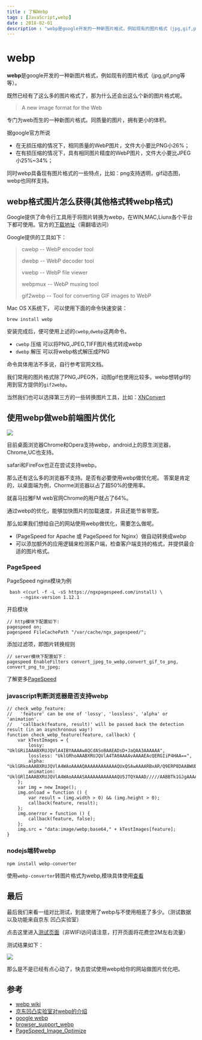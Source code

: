 ```yaml
---
title : 了解Webp
tags : [JavaScript,webp]
date : 2018-02-01
description : "webp是google开发的一种新图片格式，例如现有的图片格式（jpg,gif,png等等）。"
---
```


# webp

**webp**是google开发的一种新图片格式，例如现有的图片格式（jpg,gif,png等等）。

既然已经有了这么多的图片格式了，那为什么还会出这么个新的图片格式呢。

>   A new image format for the Web 

专门为web而生的一种新图片格式。同质量的图片，拥有更小的体积。

据google官方所说

* 在无损压缩的情况下，相同质量的WebP图片，文件大小要比PNG小26%；
* 在有损压缩的情况下，具有相同图片精度的WebP图片，文件大小要比JPEG小25%~34%；

同时webp具备现有图片格式的一些特点，比如：png支持透明，gif动态图，webp也同样支持。

## webp格式图片怎么获得(其他格式转webp格式)

Google提供了命令行工具用于将图片转换为webp，在WIN,MAC,Liunx各个平台下都可使用。官方的[下载地址](https://developers.google.com/speed/webp/download)（需翻墙访问）

Google提供的工具如下：

>   cwebp -- WebP encoder tool
>   
>   dwebp -- WebP decoder tool
>   
>   vwebp -- WebP file viewer
>   
>   webpmux -- WebP muxing tool
>   
>   gif2webp -- Tool for converting GIF images to WebP

Mac OS X系统下， 可以使用下面的命令快速安装：

```
brew install webp
```

安装完成后，便可使用上述的`cwebp`,`dwebp`这两命令。 

- `cwebp` 压缩 可以将PNG,JPEG,TIFF图片格式转成webp
- `dwebp` 解压 可以将webp格式解压成PNG

命令具体用法不多说，自行参考官网文档。

我们常用的图片格式除了PNG,JPEG外，动图gif也使用比较多。webp想转gif的用到官方提供的`gif2webp`。

当然我们也可以选择第三方的一些转换图片工具，比如：[XNConvert](https://www.xnview.com/en/xnconvert/)


## 使用webp做web前端图片优化

![](https://user-images.githubusercontent.com/7732840/35482861-d472cf26-0475-11e8-9a04-3e9e9cea5164.png)

目前桌面浏览器Chrome和Opera支持webp，android上的原生浏览器，Chrome,UC也支持。

safari和FireFox也正在尝试支持webp。

那么还有这么多的浏览器不支持。是否有必要使用webp做优化呢。 答案是肯定的，以桌面端为例，Chorme浏览器以占了超50%的使用率。

就喜马拉雅FM web官网Chrome的用户就占了64%。

通过webp的优化，能够加快图片的加载速度，并且还能节省带宽。

那么如果我们想给自己的网站使用webp做优化，需要怎么做呢。

* (PageSpeed for Apache 或 PageSpeed for Nginx）做自动转换成webp
* 可以添加额外的应用逻辑来检测客户端，检查客户端支持的格式，并提供最合适的图片格式。

### PageSpeed

PageSpeed nginx模块为例

```
 bash <(curl -f -L -sS https://ngxpagespeed.com/install) \
     --nginx-version 1.12.1
```

开启模块
```
// http模块下配置如下:
pagespeed on;
pagespeed FileCachePath "/var/cache/ngx_pagespeed/";
```

添加过滤项，即图片转换规则
```
// server模块下配置如下：
pagespeed EnableFilters convert_jpeg_to_webp,convert_gif_to_png, convert_png_to_jpeg;
```

了解更多[PageSpeed](https://www.modpagespeed.com/doc/)

### javascript判断浏览器是否支持webp

```
// check_webp_feature:
//   'feature' can be one of 'lossy', 'lossless', 'alpha' or 'animation'.
//   'callback(feature, result)' will be passed back the detection result (in an asynchronous way!)
function check_webp_feature(feature, callback) {
    var kTestImages = {
        lossy: "UklGRiIAAABXRUJQVlA4IBYAAAAwAQCdASoBAAEADsD+JaQAA3AAAAAA",
        lossless: "UklGRhoAAABXRUJQVlA4TA0AAAAvAAAAEAcQERGIiP4HAA==",
        alpha: "UklGRkoAAABXRUJQVlA4WAoAAAAQAAAAAAAAAAAAQUxQSAwAAAARBxAR/Q9ERP8DAABWUDggGAAAABQBAJ0BKgEAAQAAAP4AAA3AAP7mtQAAAA==",
        animation: "UklGRlIAAABXRUJQVlA4WAoAAAASAAAAAAAAAAAAQU5JTQYAAAD/////AABBTk1GJgAAAAAAAAAAAAAAAAAAAGQAAABWUDhMDQAAAC8AAAAQBxAREYiI/gcA"
    };
    var img = new Image();
    img.onload = function () {
        var result = (img.width > 0) && (img.height > 0);
        callback(feature, result);
    };
    img.onerror = function () {
        callback(feature, false);
    };
    img.src = "data:image/webp;base64," + kTestImages[feature];
}
```

### nodejs端转webp

```
npm install webp-converter
```

使用`webp-converter`转图片格式为webp,模块具体使用[查看](https://www.npmjs.com/package/webp-converter)


## 最后

最后我们来看一组对比测试，到底使用了webp与不使用相差了多少。（测试数据以及功能来自京东 凹凸实验室）

点击这里进入[测试页面](http://labs.qiang.it/wen/webp/test.html)（非WIFI访问请注意，打开页面将花费您2M左右流量）

测试结果如下： 

![](https://img.aotu.io/Fng21Plg7-00b3HKFe48nLIgP_fn)

那么是不是已经有点心动了，快去尝试使用webp给你的网站做图片优化吧。

## 参考

* [webp wiki](https://zh.wikipedia.org/wiki/WebP)
* [京东凹凸实验室对webp的介绍](https://aotu.io/notes/2016/06/23/explore-something-of-webp/index.html)
* [google webp](https://developers.google.com/speed/webp/)
* [browser_support_webp](https://developers.google.com/speed/webp/faq#how_can_i_detect_browser_support_for_webp)
* [PageSpeed_Image_Optimize](https://www.modpagespeed.com/doc/filter-image-optimize)

